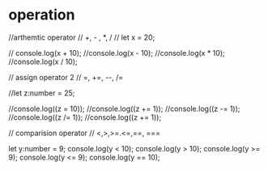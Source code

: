 # operation
//arthemtic operator
// +, - , *, / 
// let x = 20;

// console.log(x + 10);
//console.log(x - 10);
//console.log(x * 10);
//console.log(x / 10);

// assign operator 2
// =, +=, --, /=

//let z:number = 25;

//console.log((z = 10));
//console.log((z += 1));
//console.log((z -= 1));
//console.log((z /= 1));
//console.log((z += 1));

// comparision operator
// <,>,>=.<=,==, ===

let y:number = 9;
console.log(y < 10);
console.log(y > 10);
console.log(y >= 9);
console.log(y <= 9);
console.log(y == 10);
